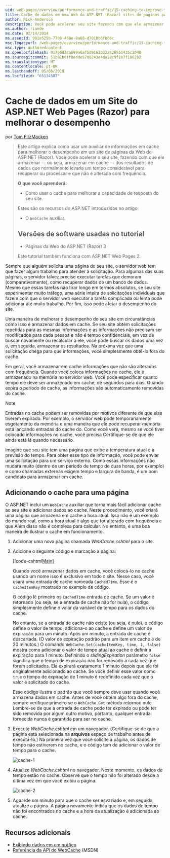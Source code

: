 ```yaml
---
uid: web-pages/overview/performance-and-traffic/15-caching-to-improve-the-performance-of-your-website
title: Cache de dados em uma Web do ASP.NET (Razor) sites de páginas para melhorar o desempenho | Microsoft Docs
author: Rick-Anderson
description: Você pode acelerar seu site fazendo com que ele armazenar - ou seja, cache - os resultados de dados que normalmente levaria um tempo considerável para recuperar ou processar um...
ms.author: riande
ms.date: 02/14/2014
ms.assetid: 961e525b-7700-469e-8a68-d7010b6fb68c
msc.legacyurl: /web-pages/overview/performance-and-traffic/15-caching-to-improve-the-performance-of-your-website
msc.type: authoredcontent
ms.openlocfilehash: 01796d3ca699a6af5d9162b22a926551435c2040
ms.sourcegitcommit: 51b01b6ff8edde57d8243e4da28c9f1e7f1962b2
ms.translationtype: MT
ms.contentlocale: pt-BR
ms.lasthandoff: 05/06/2019
ms.locfileid: "65134587"
---
```

# <a name="caching-data-in-an-aspnet-web-pages-razor-site-for-better-performance"></a>Cache de dados em um Site do ASP.NET Web Pages (Razor) para melhorar o desempenho

por [Tom FitzMacken](https://github.com/tfitzmac)

> Este artigo explica como usar um auxiliar de informações em cache para melhorar o desempenho em um site de páginas da Web do ASP.NET (Razor). Você pode acelerar o seu site, fazendo com que ele armazenar &#8212; ou seja, armazenar em cache &#8212; dos resultados de dados que normalmente levaria um tempo considerável para recuperar ou processar e que não é alterada com frequência.
> 
> **O que você aprenderá:** 
> 
> - Como usar o cache para melhorar a capacidade de resposta do seu site.
> 
> Estes são os recursos do ASP.NET introduzidos no artigo:
> 
> - O `WebCache` auxiliar.
>   
> 
> ## <a name="software-versions-used-in-the-tutorial"></a>Versões de software usadas no tutorial
> 
> 
> - Páginas da Web do ASP.NET (Razor) 3
>   
> 
> Este tutorial também funciona com ASP.NET Web Pages 2.

Sempre que alguém solicita uma página do seu site, o servidor web tem que fazer algum trabalho para atender à solicitação. Para algumas das suas páginas, o servidor talvez precise executar tarefas que demoram (comparativamente), como recuperar dados de um banco de dados. Mesmo que essas tarefas não tirar longo em termos absolutos, se seu site experimentar muito tráfego, uma série inteira de solicitações individuais que fazem com que o servidor web executar a tarefa complicada ou lenta pode adicionar até muito trabalho. Por fim, isso pode afetar o desempenho do site.

Uma maneira de melhorar o desempenho do seu site em circunstâncias como isso é armazenar dados em cache. Se seu site obtém solicitações repetidas para as mesmas informações e as informações não precisam ser modificados para cada pessoa e não é tempo confidenciais, em vez de buscar novamente ou recalcular a ele, você pode buscar os dados uma vez e, em seguida, armazenar os resultados. Na próxima vez que uma solicitação chega para que informações, você simplesmente obtê-lo fora do cache.

Em geral, você armazenar em cache informações que não são alterados com frequência. Quando você coloca informações no cache, ele é armazenado na memória no servidor web. Você pode especificar quanto tempo ele deve ser armazenado em cache, de segundos para dias. Quando expira o período de cache, as informações são automaticamente removidas do cache.

> [!NOTE]
> Entradas no cache podem ser removidas por motivos diferente de que elas tiverem expirado. Por exemplo, o servidor web pode temporariamente esgotamento da memória e uma maneira que ele pode recuperar memória está lançando entradas do cache do. Como você verá, mesmo se você tiver colocado informações no cache, você precisa Certifique-se de que ele ainda está lá quando necessário.

Imagine que seu site tem uma página que exibe a temperatura atual e a previsão do tempo. Para obter esse tipo de informação, você pode enviar uma solicitação para um serviço externo. Como essas informações não mudará muito (dentro de um período de tempo de duas horas, por exemplo) e como chamadas externas exigem tempo e largura de banda, é um bom candidato para armazenar em cache.

## <a name="adding-caching-to-a-page"></a>Adicionando o cache para uma página

O ASP.NET inclui um `WebCache` auxiliar que torna mais fácil adicionar cache ao seu site e adicionar dados ao cache. Neste procedimento, você criará uma página que armazena em cache a hora atual. Isso não é um exemplo do mundo real, como a hora atual é algo que for alterado com frequência e que Além disso não é complexa para calcular. No entanto, é uma boa maneira de ilustrar o cache em funcionamento.

1. Adicionar uma nova página chamada *WebCache.cshtml* para o site.
2. Adicione o seguinte código e marcação à página:

    [!code-cshtml[Main](15-caching-to-improve-the-performance-of-your-website/samples/sample1.cshtml)]

    Quando você armazenar dados em cache, você colocá-lo no cache usando um nome isso é exclusivo em todo o site. Nesse caso, você usará uma entrada de cache nomeada `CachedTime`. Esse é o `cacheItemKey` mostrado no exemplo de código.

    O código lê primeiro os `CachedTime` entrada de cache. Se um valor é retornado (ou seja, se a entrada de cache não for nula), o código simplesmente define o valor da variável de tempo para os dados do cache.

    No entanto, se a entrada de cache não existe (ou seja, é nulo), o código define o valor de tempo, adiciona-o ao cache e define um valor de expiração para um minuto. Após um minuto, a entrada de cache é descartada. (O valor de expiração padrão para um item em cache é de 20 minutos.) O comando `WebCache.Set(cacheItemKey, time, 1, false)` mostra como adicionar o valor de tempo atual ao cache e definir a expiração para 1 minuto. Definindo o *slidingExpiration* parâmetro `false` significa que o tempo de expiração não for renovado a cada vez que forem solicitados. Ela expirará exatamente 1 minuto depois que ele foi originalmente adicionado ao cache. Se você definir esse valor como `true` o tempo de expiração de 1 minuto é redefinido cada vez que o valor é solicitado do cache.

    Esse código ilustra o padrão que você sempre deve usar quando você armazena dados em cache. Antes de você obtém algo fora do cache, sempre verifique primeiro se o `WebCache.Get` método retornou nulo. Lembre-se de que a entrada de cache pode ter expirado ou pode ter sido removida por algum outro motivo, portanto, qualquer entrada fornecida nunca é garantida para ser no cache.
3. Execute *WebCache.cshtml* em um navegador. (Certifique-se de que a página está selecionada na **arquivos** espaço de trabalho antes de executá-lo.) Na primeira vez que você solicite a página, os dados de tempo não estiverem no cache, e o código tem de adicionar o valor de tempo para o cache.

    ![cache-1](15-caching-to-improve-the-performance-of-your-website/_static/image1.jpg)
4. Atualize *WebCache.cshtml* no navegador. Neste momento, os dados de tempo estão no cache. Observe que o tempo não foi alterado desde a última vez em que você exibiu a página.

    ![cache-2](15-caching-to-improve-the-performance-of-your-website/_static/image2.jpg)
5. Aguarde um minuto para que o cache ser esvaziado e, em seguida, atualize a página. A página novamente indica que os dados de tempo não foi encontrados no cache e a hora da atualização é adicionada ao cache.

<a id="Additional_Resources"></a>
## <a name="additional-resources"></a>Recursos adicionais

- [Exibindo dados em um gráfico](https://go.microsoft.com/fwlink/?LinkId=202895)
- [Referência da API do WebCache](https://msdn.microsoft.com/library/system.web.helpers.webcache(v=vs.99).aspx) (MSDN)
